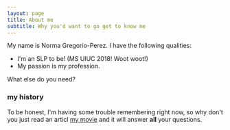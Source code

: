 ```yaml
---
layout: page
title: About me
subtitle: Why you'd want to go get to know me
---
```


My name is Norma Gregorio-Perez. I have the following qualities:

- I'm an SLP to be! (MS UIUC 2018! Woot woot!)
- My passion is my profession.

What else do you need?

### my history

To be honest, I'm having some trouble remembering right now, so why don't you just read an articl [my movie](http://en.wikipedia.org/wiki/The_Princess_Bride_%28film%29) and it will answer **all** your questions.
